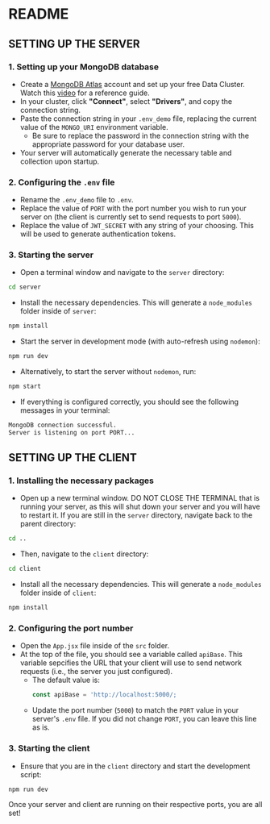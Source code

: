 # README

## SETTING UP THE SERVER

### 1. Setting up your MongoDB database
- Create a [MongoDB Atlas](https://www.mongodb.com/lp/cloud/atlas/try4-reg?utm_source=bing&utm_campaign=search_bs_pl_evergreen_atlas_core_prosp-brand_gic-null_amers-us_ps-all_desktop_eng_lead&utm_term=mongodb%20cloud%20atlas&utm_medium=cpc_paid_search&utm_ad=e&utm_ad_campaign_id=415204521&adgroup=1207264237113872&msclkid=6b56f5b5e83e1bdbdc00923c3d1d5b67) account and set up your free Data Cluster. Watch this [video](https://youtu.be/VkXvVOb99g0?feature=shared) for a reference guide.
- In your cluster, click **"Connect"**, select **"Drivers"**, and copy the connection string.
- Paste the connection string in your `.env_demo` file, replacing the current value of the `MONGO_URI` environment variable.
  - Be sure to replace the password in the connection string with the appropriate password for your database user.
- Your server will automatically generate the necessary table and collection upon startup.

### 2. Configuring the `.env` file
- Rename the `.env_demo` file to `.env`.
- Replace the value of `PORT` with the port number you wish to run your server on (the client is currently set to send requests to port `5000`).
- Replace the value of `JWT_SECRET` with any string of your choosing. This will be used to generate authentication tokens.

### 3. Starting the server
- Open a terminal window and navigate to the `server` directory:
```bash
cd server
```
- Install the necessary dependencies. This will generate a `node_modules` folder inside of `server`:
```bash
npm install
```
- Start the server in development mode (with auto-refresh using `nodemon`):
```bash
npm run dev
```
- Alternatively, to start the server without `nodemon`, run:
```bash
npm start
```
- If everything is configured correctly, you should see the following messages in your terminal:
```bash
MongoDB connection successful.
Server is listening on port PORT...
```

## SETTING UP THE CLIENT

### 1. Installing the necessary packages
- Open up a new terminal window. DO NOT CLOSE THE TERMINAL that is running your server, as this will shut down your server and you will have to restart it. If you are still in the `server` directory, navigate back to the parent directory:
```bash
cd ..
```
- Then, navigate to the `client` directory:
```bash
cd client
```
- Install all the necessary dependencies. This will generate a `node_modules` folder inside of `client`:
```bash
npm install
```

### 2. Configuring the port number
- Open the `App.jsx` file inside of the `src` folder.
- At the top of the file, you should see a variable called `apiBase`. This variable sepcifies the URL that your client will use to send network requests (i.e., the server you just configured).
  - The default value is:
    ```javascript
    const apiBase = 'http://localhost:5000/;
    ```
  - Update the port number (`5000`) to match the `PORT` value in your server's `.env` file. If you did not change `PORT`, you can leave this line as is.

 ### 3. Starting the client
 - Ensure that you are in the `client` directory and start the development script:
```bash
npm run dev
```

Once your server and client are running on their respective ports, you are all set!
